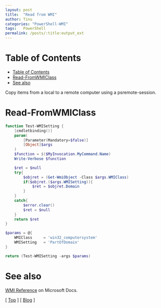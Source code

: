 ```yaml
---
layout: post
title:  "Read from WMI"
author: Tinu
categories: "PowerShell-WMI"
tags:   PowerShell
permalink: /posts/:title:output_ext
---
```


# Table of Contents

- [Table of Contents](#table-of-contents)
- [Read-FromWMIClass](#read-fromwmiclass)
- [See also](#see-also)

Copy items from a local to a remote computer using a psremote-session.

# Read-FromWMIClass

````powershell
function Test-WMISetting {
    [cmdletbinding()]
    param(
        [Parameter(Mandatory=$false)]
        [Object]$args
    )
    $function = $($MyInvocation.MyCommand.Name)
    Write-Verbose $function

    $ret = $null
    try{
        $objret = (Get-WmiObject -Class $args.WMIClass)
        if($objret.($args.WMISetting)){
            $ret = $objret.Domain
        }
    }
    catch{
        $error.clear()
        $ret = $null
    }
    return $ret
}

$params = @{
    WMIClass     = 'win32_computersystem'
    WMISetting   = 'PartOfDomain'
}

return (Test-WMISetting -args $params)
````

# See also

[WMI Reference](https://docs.microsoft.com/en-us/windows/desktop/wmisdk/wmi-reference) on Microsoft Docs.

[ [Top](#table-of-contents) ] [ [Blog](../categories.html) ]